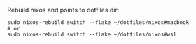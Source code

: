 Rebuild nixos and points to dotfiles dir:

```
sudo nixos-rebuild switch --flake ~/dotfiles/nixos#macbook
# or
sudo nixos-rebuild switch --flake ~/dotfiles/nixos#wsl
```

